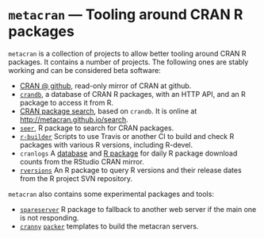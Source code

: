 
# `metacran` — Tooling around CRAN R packages

`metacran` is a collection of projects to allow better tooling
around CRAN R packages. It contains a number of projects.
The following ones are stably working and can be considered
beta software:

* [CRAN @ github](https://github.com/cran), read-only mirror of CRAN at github.
* [`crandb`](https://github.com/metacran/crandb),
  a database of CRAN R packages, with an HTTP API, and an
  R package to access it from R.
* [CRAN package search](https://github.com/metacran/search), 
  based on `crandb`. It is online at http://metacran.github.io/search.
* [`seer`](https://github.com/metacran/seer), R package
  to search for CRAN packages.
* [`r-builder`](https://github.com/metacran/r-builder)
  Scripts to use Travis or another CI to
  build and check R packages with various R versions, including
  R-devel.
* `cranlogs` A [database](https://github.com/metacran/cranlogs.app)
  and [R package](https://github.com/metacran/cranlogs) for daily R package
  download counts from the RStudio CRAN mirror.
* [`rversions`](https://github.com/metacran/rversions)
  An R package to query R versions and their
  release dates from the R project SVN repository.

`metacran` also contains some experimental packages and tools:

* [`spareserver`](https://github.com/metacran/spareserver)
  R package to fallback to another web server if the main one
  is not responding.
* [`cranny`](https://github.com/metacran/cranny)
  [`packer`](https://packer.io/) templates to build the metacran servers.
